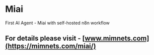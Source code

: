 # Miai
First AI Agent - Miai with self-hosted n8n workflow
## For details please visit - [www.mimnets.com](https://mimnets.com/miai/)
